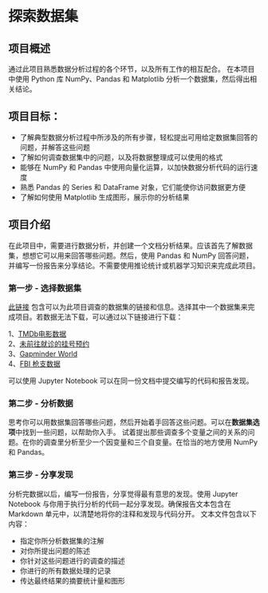 # 探索数据集

## 项目概述
通过此项目熟悉数据分析过程的各个环节，以及所有工作的相互配合。
在本项目中使用 Python 库 NumPy、Pandas 和 Matplotlib 分析一个数据集，然后得出相关结论。

## 项目目标：
* 了解典型数据分析过程中所涉及的所有步骤，轻松提出可用给定数据集回答的问题，并解答这些问题
* 了解如何调查数据集中的问题，以及将数据整理成可以使用的格式
* 能够在 NumPy 和 Pandas 中使用向量化运算，以加快数据分析代码的运行速度
* 熟悉 Pandas 的 Series 和 DataFrame 对象，它们能使你访问数据更方便
* 了解如何使用 Matplotlib 生成图形，展示你的分析结果

## 项目介绍
在此项目中，需要进行数据分析，并创建一个文档分析结果。应该首先了解数据集，想想它可以用来回答哪些问题。然后，使用 Pandas 和 NumPy 回答问题，并编写一份报告来分享结论。不需要使用推论统计或机器学习知识来完成此项目。

### 第一步 - 选择数据集
[此链接](https://github.com/udacity/new-dand-basic-china/blob/master/%E6%95%B0%E6%8D%AE%E5%88%86%E6%9E%90%E5%85%A5%E9%97%A8/%E9%A1%B9%E7%9B%AE-%E6%8E%A2%E7%B4%A2%E6%95%B0%E6%8D%AE%E9%9B%86/%E6%8E%A2%E7%B4%A2%E6%95%B0%E6%8D%AE%E9%9B%86%20-%20%E5%A4%87%E9%80%89%E6%95%B0%E6%8D%AE%E9%9B%86.md) 包含可以为此项目调查的数据集的链接和信息。选择其中一个数据集来完成项目。若数据无法下载，可以通过以下链接进行下载：

1、[TMDb电影数据](https://s3.cn-north-1.amazonaws.com.cn/static-documents/nd101/explore+dataset/tmdb-movies.csv)  
2、[未前往就诊的挂号预约](https://s3.cn-north-1.amazonaws.com.cn/static-documents/nd101/explore+dataset/noshowappointments-kagglev2-may-2016.csv)  
3、[Gapminder World](https://www.gapminder.org/data/)  
4、[FBI 枪支数据](https://s3.cn-north-1.amazonaws.com.cn/static-documents/nd101/explore+dataset/ncis-and-census-data.zip)  

可以使用 Jupyter Notebook 可以在同一份文档中提交编写的代码和报告发现。

### 第二步 - 分析数据
思考你可以用数据集回答哪些问题，然后开始着手回答这些问题。可以在**数据集选项**中找到一些问题，以帮助你入手。 试着提出那些调查多个变量之间的关系的问题。在你的调查里分析至少一个因变量和三个自变量。在恰当的地方使用 NumPy 和 Pandas。

### 第三步 - 分享发现
分析完数据以后，编写一份报告，分享觉得最有意思的发现。使用 Jupyter Notebook 与你用于执行分析的代码一起分享发现。确保报告文本包含在 Markdown 单元中，以清楚地将你的注释和发现与代码分开。
文本文件包含以下内容：
* 指定你所分析数据集的注解
* 对你所提出问题的陈述
* 你针对这些问题进行的调查的描述
* 你进行的所有数据处理的记录
* 传达最终结果的摘要统计量和图形
